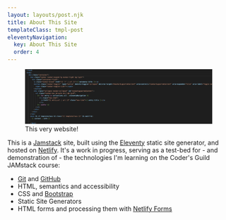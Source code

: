 ```yaml
---
layout: layouts/post.njk
title: About This Site
templateClass: tmpl-post
eleventyNavigation:
  key: About This Site
  order: 4
---
```


<figure class="figure">
  <img src="../img/code.png" class="img-fluid" alt="Picture of some HTML code">
  <figcaption class="figure-caption">
    This very website!
  </figcaption>
</figure>

<p class="mt-3">
  This is a
  <a href="https://jamstack.org">Jamstack</a>
  site, built using the
  <a href="https://www.11ty.dev">Eleventy</a>
  static site generator, and hosted on
  <a href="https://www.netlify.com">Netlify</a>. It's a work in progress, serving as a test-bed for - and demonstration of - the technologies I'm learning on the Coder's Guild JAMstack course:
</p>
<ul>
  <li>
    <a href="https://git-scm.com">Git</a>
    and
    <a href="https://github.com">GitHub</a>
  </li>
  <li>HTML, semantics and accessibility</li>
  <li>CSS and
    <a href="https://getbootstrap.com">Bootstrap</a>
  </li>
  <li>Static Site Generators</li>
  <li>HTML forms and processing them with
    <a href="https://www.netlify.com/products/forms/">Netlify Forms</a>
  </li>